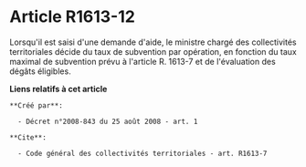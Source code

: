 # Article R1613-12

Lorsqu'il est saisi d'une demande d'aide, le ministre chargé des collectivités territoriales décide du taux de subvention par
opération, en fonction du taux maximal de subvention prévu à l'article R. 1613-7 et de l'évaluation des dégâts éligibles.

**Liens relatifs à cet article**

	**Créé par**:

	  - Décret n°2008-843 du 25 août 2008 - art. 1

	**Cite**:

	  - Code général des collectivités territoriales - art. R1613-7
